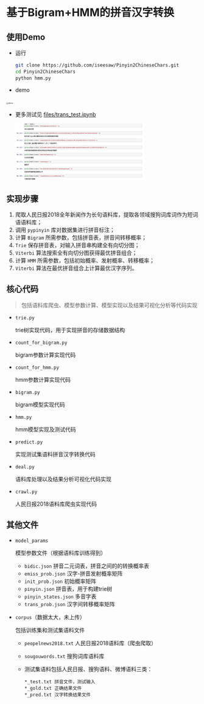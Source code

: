# 基于Bigram+HMM的拼音汉字转换

## 使用Demo

- 运行

  ```bash
  git clone https://github.com/iseesaw/Pinyin2ChineseChars.git
  cd Pinyin2ChineseChars
  python hmm.py
  ```

- demo

<img src="files/demo.gif" alt="demo" style="zoom:33%;" />

- 更多测试见 [files/trans_test.ipynb](files/trans_test.ipynb)

  <img src="files/test.jpg" style="zoom: 33%;" />



## 实现步骤

1. 爬取人民日报2018全年新闻作为长句语料库，提取各领域搜狗词库词作为短词语语料库；  
2. 调用 `pypinyin` 库对数据集进行拼音标注；  
3. 计算 `Bigram` 所需参数，包括拼音表，拼音间转移概率；  
4.  `Trie` 保存拼音表，对输入拼音串构建全有向切分图；  
5.  `Viterbi` 算法搜索全有向切分图获得最优拼音组合；  
6.  计算 `HMM` 所需参数，包括初始概率、发射概率、转移概率；  
7.  `Viterbi` 算法在最优拼音组合上计算最优汉字序列。  



## 核心代码

> 包括语料库爬虫、模型参数计算、模型实现以及结果可视化分析等代码实现  

- `trie.py`

  trie树实现代码，用于实现拼音的存储数据结构  

- `count_for_bigram.py`

  bigram参数计算实现代码  

- `count_for_hmm.py`

  hmm参数计算实现代码  

- `bigram.py`

  bigram模型实现代码  

- `hmm.py`

  hmm模型实现及测试代码  

- `predict.py`

  实现测试集语料拼音汉字转换代码

- `deal.py`

  语料库处理以及结果分析可视化代码实现  

- `crawl.py`

  人民日报2018语料库爬虫实现代码  



## 其他文件

- `model_params`

  模型参数文件（根据语料库训练得到）  

  - `bidic.json` 拼音二元词表，拼音之间的的转换概率表 
  - `emiss_prob.json` 汉字-拼音发射概率矩阵
  - `init_prob.json` 初始概率矩阵 
  - `pinyin.json` 拼音表，用于构建trie树 
  - `pinyin_states.json` 多音字表 
  - `trans_prob.json` 汉字间转移概率矩阵  



- `corpus`（数据太大，未上传）

  包括训练集和测试集语料文件  

  - `peopelnews2018.txt` 人民日报2018语料库（爬虫爬取）  

  - `sougouwords.txt` 搜狗词库语料库  

  - 测试集语料包括人民日报、搜狗语料、微博语料三类：  

    ```
    *_test.txt 拼音文件，测试输入  
    *_gold.txt 正确结果文件  
    *_pred.txt 汉字转换结果文件  
    ```
